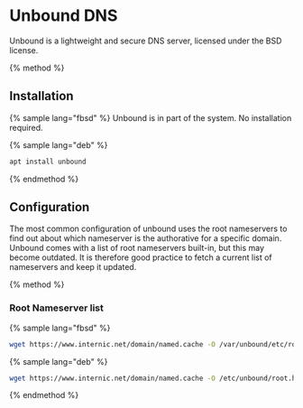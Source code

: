 # Unbound DNS

Unbound is a lightweight and secure DNS server, licensed under the BSD license.

{% method %}
## Installation

{% sample lang="fbsd" %}
Unbound is in part of the system. No installation required.

{% sample lang="deb" %}
```bash
apt install unbound
```
{% endmethod %}

## Configuration

The most common configuration of unbound uses the root nameservers to find out about which nameserver is the authorative for a specific domain. Unbound comes with a list of root nameservers built-in, but this may become outdated. It is therefore good practice to fetch a current list of nameservers and keep it updated.

{% method %}
### Root Nameserver list

{% sample lang="fbsd" %}
```bash
wget https://www.internic.net/domain/named.cache -O /var/unbound/etc/root.hints
```

{% sample lang="deb" %}
```bash
wget https://www.internic.net/domain/named.cache -O /etc/unbound/root.hints
```

{% endmethod %}

